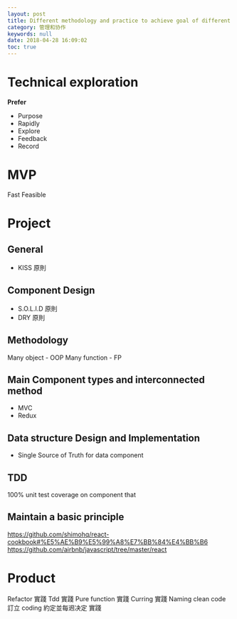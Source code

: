 ```yaml
---
layout: post
title: Different methodology and practice to achieve goal of different software we write 
category: 管理和协作
keywords: null
date: 2018-04-28 16:09:02
toc: true
---
```


# Technical exploration

**Prefer**

* Purpose
* Rapidly
* Explore
* Feedback
* Record

# MVP

Fast
Feasible

# Project

## General

* KISS 原則

## Component Design

* S.O.L.I.D 原則
* DRY 原則

## Methodology

Many object - OOP
Many function - FP

## Main Component types and interconnected method

* MVC
* Redux

## Data structure Design and Implementation

* Single Source of Truth for data component

## TDD

100% unit test coverage on component that

## Maintain a basic principle
https://github.com/shimohq/react-cookbook#%E5%AE%B9%E5%99%A8%E7%BB%84%E4%BB%B6
https://github.com/airbnb/javascript/tree/master/react

# Product

Refactor 實踐
Tdd 實踐
Pure function 實踐
Curring 實踐
Naming clean code
訂立 coding 約定並每䢛决定 實踐
